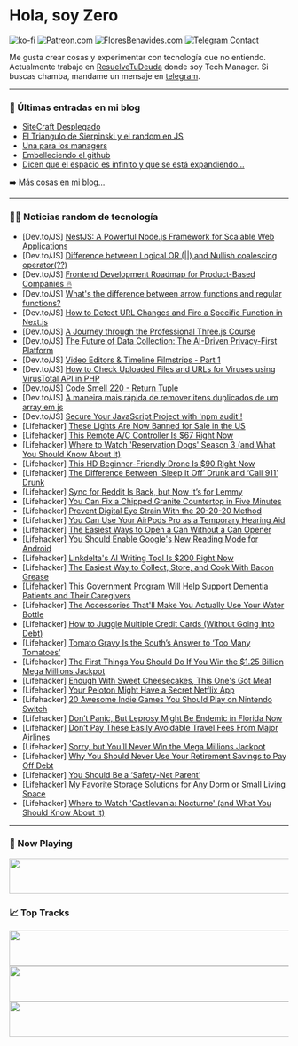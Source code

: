 # Hola, soy Zero

[![ko-fi](https://ko-fi.com/img/githubbutton_sm.svg)](https://ko-fi.com/J3J4N0LUK)
[![Patreon.com](https://img.shields.io/endpoint.svg?url=https%3A%2F%2Fshieldsio-patreon.vercel.app%2Fapi%3Fusername%3Dzerodragon%26type%3Dpatrons&style=for-the-badge)](https://patreon.com/zerodragon)
[![FloresBenavides.com](https://img.shields.io/website?down_message=oops&label=MiBlog&style=for-the-badge&up_message=online&url=https%3A%2F%2Ffloresbenavides.com)](https://floresbenavides.com)
[![Telegram Contact](https://img.shields.io/badge/escr%C3%ADbeme-ZeroDragon-%2326A5E4?style=for-the-badge&logo=telegram)](https://t.me/zerodragon)

Me gusta crear cosas y experimentar con tecnología que no entiendo.
Actualmente trabajo en [ResuelveTuDeuda](http://github.com/resuelve) donde soy Tech Manager.
Si buscas chamba, mandame un mensaje en [telegram](https://t.me/zerodragon).

---

### 📕 Últimas entradas en mi blog
<!-- BLOG-POST-LIST:START -->
- [SiteCraft Desplegado](https://floresbenavides.com/sitecraft-desplegado/)
- [El Triángulo de Sierpinski y el random en JS](https://floresbenavides.com/el-triangulo-de-sierpinski-y-el-random-en-js/)
- [Una para los managers](https://floresbenavides.com/una-para-los-managers/)
- [Embelleciendo el github](https://floresbenavides.com/embelleciendo-el-github/)
- [Dicen que el espacio es infinito y que se está expandiendo…](https://floresbenavides.com/dicen-que-el-espacio-es-infinito-y-que-se-esta-expandiendo/)
<!-- BLOG-POST-LIST:END -->

➡️ [Más cosas en mi blog...](https://floresbenavides.com)

---

### 👨‍💻 Noticias random de tecnología
<!-- TECH-POSTS:START -->
- [Dev.to/JS] [NestJS: A Powerful Node.js Framework for Scalable Web Applications](https://dev.to/aimal-akrami/nestjs-a-powerful-nodejs-framework-for-scalable-web-applications-4a0k)
- [Dev.to/JS] [Difference between Logical OR &lpar;||&rpar; and Nullish coalescing operator&lpar;??&rpar;](https://dev.to/kaziusan/difference-between-logical-or-and-nullish-coalescing-operator-1fdb)
- [Dev.to/JS] [Frontend Development Roadmap for Product-Based Companies 🔥](https://dev.to/anjankarmakar/frontend-development-roadmap-for-product-based-companies-471e)
- [Dev.to/JS] [What&#39;s the difference between arrow functions and regular functions?](https://dev.to/pedrogustavo/whats-the-difference-between-arrow-functions-and-regular-functions-352c)
- [Dev.to/JS] [How to Detect URL Changes and Fire a Specific Function in Next.js](https://dev.to/yanagisawahidetoshi/how-to-detect-url-changes-and-fire-a-specific-function-in-nextjs-2bkc)
- [Dev.to/JS] [A Journey through the Professional Three.js Course](https://dev.to/harryholland/a-journey-through-the-professional-threejs-course-3j1b)
- [Dev.to/JS] [The Future of Data Collection: The AI-Driven Privacy-First Platform](https://dev.to/aiforme/the-future-of-data-collection-the-ai-driven-privacy-first-platform-3f0c)
- [Dev.to/JS] [Video Editors &amp; Timeline Filmstrips - Part 1](https://dev.to/adityakrshnn/video-editors-timeline-filmstrips-part-1-7h)
- [Dev.to/JS] [How to Check Uploaded Files and URLs for Viruses using VirusTotal API in PHP](https://dev.to/sh20raj/how-to-check-uploaded-files-and-urls-for-viruses-using-virustotal-api-in-php-5fc8)
- [Dev.to/JS] [Code Smell 220 - Return Tuple](https://dev.to/mcsee/code-smell-220-return-tuple-306j)
- [Dev.to/JS] [A maneira mais rápida de remover itens duplicados de um array em js](https://dev.to/pedrosantos3010/a-maneira-mais-rapida-de-remover-duplicatas-de-um-array-em-js-2bkn)
- [Dev.to/JS] [Secure Your JavaScript Project with &#39;npm audit&#39;!](https://dev.to/yanagisawahidetoshi/secure-your-javascript-project-with-npm-audit-3328)
- [Lifehacker] [These Lights Are Now Banned for Sale in the US](https://lifehacker.com/these-lights-are-now-banned-for-sale-in-the-us-1850700832)
- [Lifehacker] [This Remote A/C Controller Is $67 Right Now](https://lifehacker.com/this-remote-a-c-controller-is-67-right-now-1850686436)
- [Lifehacker] [Where to Watch &#39;Reservation Dogs&#39; Season 3 &lpar;and What You Should Know About It&rpar;](https://lifehacker.com/where-to-watch-reservation-dogs-season-3-and-what-you-1850686196)
- [Lifehacker] [This HD Beginner-Friendly Drone Is $90 Right Now](https://lifehacker.com/this-hd-beginner-friendly-drone-is-90-right-now-1850686579)
- [Lifehacker] [The Difference Between ‘Sleep It Off’ Drunk and ‘Call 911’ Drunk](https://lifehacker.com/is-your-friend-sleep-it-off-drunk-or-call-911-drunk-1725380214)
- [Lifehacker] [Sync for Reddit Is Back, but Now It’s for Lemmy](https://lifehacker.com/sync-for-reddit-is-back-but-now-it-s-for-lemmy-1850700292)
- [Lifehacker] [You Can Fix a Chipped Granite Countertop in Five Minutes](https://lifehacker.com/you-can-fix-a-chipped-granite-countertop-in-five-minute-1850700006)
- [Lifehacker] [Prevent Digital Eye Strain With the 20-20-20 Method](https://lifehacker.com/prevent-digital-eye-strain-with-the-20-20-20-method-1850700377)
- [Lifehacker] [You Can Use Your AirPods Pro as a Temporary Hearing Aid](https://lifehacker.com/you-can-use-your-airpods-pro-as-a-temporary-hearing-aid-1850699565)
- [Lifehacker] [The Easiest Ways to Open a Can Without a Can Opener](https://lifehacker.com/the-easiest-ways-to-open-a-can-without-a-can-opener-1849462161)
- [Lifehacker] [You Should Enable Google&#39;s New Reading Mode for Android](https://lifehacker.com/you-should-enable-googles-new-reading-mode-for-android-1850698994)
- [Lifehacker] [Linkdelta&#39;s AI Writing Tool Is $200 Right Now](https://lifehacker.com/linkdeltas-ai-writing-tool-is-200-right-now-1850686156)
- [Lifehacker] [The Easiest Way to Collect, Store, and Cook With Bacon Grease](https://lifehacker.com/how-to-collect-store-and-cook-with-bacon-grease-1833410977)
- [Lifehacker] [This Government Program Will Help Support Dementia Patients and Their Caregivers](https://lifehacker.com/apply-for-this-government-program-if-you-care-for-someo-1850697731)
- [Lifehacker] [The Accessories That&#39;ll Make You Actually Use Your Water Bottle](https://lifehacker.com/the-accessories-thatll-make-you-actually-use-your-water-1850698716)
- [Lifehacker] [How to Juggle Multiple Credit Cards &lpar;Without Going Into Debt&rpar;](https://lifehacker.com/how-to-juggle-multiple-credit-cards-without-going-into-1850697565)
- [Lifehacker] [Tomato Gravy Is the South’s Answer to ‘Too Many Tomatoes’](https://lifehacker.com/tomato-gravy-is-the-south-s-answer-to-too-many-tomatoe-1850697677)
- [Lifehacker] [The First Things You Should Do If You Win the $1.25 Billion Mega Millions Jackpot](https://lifehacker.com/here-s-what-to-do-if-you-win-the-mega-millions-lottery-1849342195)
- [Lifehacker] [Enough With Sweet Cheesecakes, This One&#39;s Got Meat](https://lifehacker.com/enough-with-sweet-cheesecakes-this-ones-got-meat-1850697656)
- [Lifehacker] [Your Peloton Might Have a Secret Netflix App](https://lifehacker.com/check-your-peloton-for-a-secret-netflix-app-1850699394)
- [Lifehacker] [20 Awesome Indie Games You Should Play on Nintendo Switch](https://lifehacker.com/best-indie-games-nintendo-switch-1850699453)
- [Lifehacker] [Don’t Panic, But Leprosy Might Be Endemic in Florida Now](https://lifehacker.com/don-t-panic-but-leprosy-might-be-endemic-in-florida-no-1850697569)
- [Lifehacker] [Don’t Pay These Easily Avoidable Travel Fees From Major Airlines](https://lifehacker.com/don-t-pay-these-easily-avoidable-travel-fees-from-major-1850697515)
- [Lifehacker] [Sorry, but You’ll Never Win the Mega Millions Jackpot](https://lifehacker.com/winning-the-powerball-lottery-won-t-solve-your-problems-1752378740)
- [Lifehacker] [Why You Should Never Use Your Retirement Savings to Pay Off Debt](https://lifehacker.com/why-you-should-never-use-your-retirement-savings-to-pay-1850696666)
- [Lifehacker] [You Should Be a ‘Safety-Net Parent’](https://lifehacker.com/you-should-be-a-safety-net-parent-1850690958)
- [Lifehacker] [My Favorite Storage Solutions for Any Dorm or Small Living Space](https://lifehacker.com/my-favorite-storage-solutions-for-any-dorm-or-small-liv-1850695911)
- [Lifehacker] [Where to Watch &#39;Castlevania: Nocturne&#39; &lpar;and What You Should Know About It&rpar;](https://lifehacker.com/where-to-watch-castlevania-nocturne-and-what-you-shou-1850686916)<!-- TECH-POSTS:END -->

---

### 🎵 Now Playing
<a href="https://spotify-now-playing-dun.vercel.app/now-playing?open"><img src="https://spotify-now-playing-dun.vercel.app/now-playing" width="540" height="64"></a>

### 📈 Top Tracks
<a href="https://spotify-now-playing-dun.vercel.app/top-tracks?i=1&open"><img src="https://spotify-now-playing-dun.vercel.app/top-tracks?i=1" width="540" height="64"></a>
<a href="https://spotify-now-playing-dun.vercel.app/top-tracks?i=2&open"><img src="https://spotify-now-playing-dun.vercel.app/top-tracks?i=2" width="540" height="64"></a>
<a href="https://spotify-now-playing-dun.vercel.app/top-tracks?i=3&open"><img src="https://spotify-now-playing-dun.vercel.app/top-tracks?i=3" width="540" height="64"></a>
